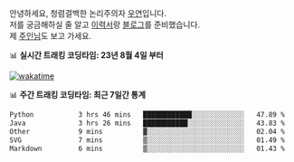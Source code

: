 안녕하세요, 청렴결백한 논리주의자 [우연](https://dev-wooyeon.github.io/quiz-app/)입니다.  
저를 궁금해하실 줄 알고 [이력서](https://ieunune.notion.site/d836ecc9172144d4b39f185b89f16a62)랑 [블로그](https://notion-blog-ieunune.vercel.app)를 준비했습니다.  
제 [주인님](https://www.instagram.com/lovely_hiru_hari_s2/)도 보고 가세요.


📊 **실시간 트래킹 코딩타임: 23년 8월 4일 부터**  

[![wakatime](https://wakatime.com/badge/user/099dd627-fdab-4072-b87a-fa91c7a76d8d.svg?style=for-the-badge)](https://wakatime.com/@099dd627-fdab-4072-b87a-fa91c7a76d8d)

📊 **주간 트래킹 코딩타임: 최근 7일간 통계**

<!--START_SECTION:waka-->

```txt
Python           3 hrs 46 mins   ████████████░░░░░░░░░░░░░   47.89 %
Java             3 hrs 26 mins   ███████████░░░░░░░░░░░░░░   43.83 %
Other            9 mins          ▓░░░░░░░░░░░░░░░░░░░░░░░░   02.04 %
SVG              7 mins          ▒░░░░░░░░░░░░░░░░░░░░░░░░   01.49 %
Markdown         6 mins          ▒░░░░░░░░░░░░░░░░░░░░░░░░   01.43 %
```

<!--END_SECTION:waka-->

<!-- ![](./profile-3d-contrib/profile-night-view.svg)-->
